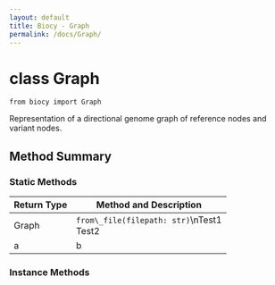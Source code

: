 ```yaml
---
layout: default
title: Biocy - Graph
permalink: /docs/Graph/
---
```


# class Graph

`from biocy import Graph`

Representation of a directional genome graph of reference nodes and variant nodes.

## Method Summary

### Static Methods

| **Return Type** | **Method and Description** |
|---|---|
| Graph | `from\_file(filepath: str)`\nTest1<br>Test2 |
| a | b |

### Instance Methods

